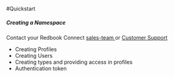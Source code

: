#Quickstart

##### Creating a Namespace
Contact your Redbook Connect [sales-team ](mailto:ayal.keren@redbookconnect.com) or [Customer Support ](https://www.hotschedules.com/customer-care/) 

* Creating Profiles
* Creating Users
* Creating types and providing access in profiles
* Authentication token
